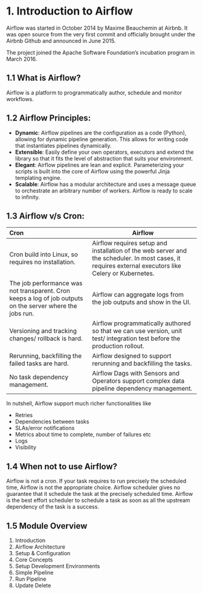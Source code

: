 # 1. Introduction to Airflow

Airflow was started in October 2014 by Maxime Beauchemin at Airbnb. It was open source from the very first commit and officially brought under the Airbnb Github and announced in June 2015.

The project joined the Apache Software Foundation’s incubation program in March 2016.

## 1.1 What is Airflow?

Airflow is a platform to programmatically author, schedule and monitor workflows.

## 1.2 Airflow Principles:

- **Dynamic**: Airflow pipelines are the configuration as a code (Python), allowing for dynamic pipeline generation. This allows for writing code that instantiates pipelines dynamically.
- **Extensible**: Easily define your own operators, executors and extend the library so that it fits the level of abstraction that suits your environment.
- **Elegant**: Airflow pipelines are lean and explicit. Parameterizing your scripts is built into the core of Airflow using the powerful Jinja templating engine.
- **Scalable**: Airflow has a modular architecture and uses a message queue to orchestrate an arbitrary number of workers. Airflow is ready to scale to infinity.

## 1.3 Airflow v/s Cron:

| Cron                                                                                                       | Airflow                                                                                                                                               |
| :--------------------------------------------------------------------------------------------------------- | ----------------------------------------------------------------------------------------------------------------------------------------------------- |
| Cron build into Linux, so requires no installation.                                                        | Airflow requires setup and installation of the web server and the scheduler. In most cases, it requires external executors like Celery or Kubernetes. |
| The job performance was not transparent. Cron keeps a log of job outputs on the server where the jobs run. | Airflow can aggregate logs from the job outputs and show in the UI.                                                                                   |
| Versioning and tracking changes/ rollback is hard.                                                         | Airflow programmatically authored so that we can use version, unit test/ integration test before the production rollout.                              |
| Rerunning, backfilling the failed tasks are hard.                                                          | Airflow designed to support rerunning and backfilling the tasks.                                                                                      |
| No task dependency management.                                                                             | Airflow Dags with Sensors and Operators support complex data pipeline dependency management.                                                          |

In nutshell, Airflow support much richer functionalities like

- Retries
- Dependencies between tasks
- SLAs/error notifications
- Metrics about time to complete, number of failures etc
- Logs
- Visibility

## 1.4 When not to use Airflow?

Airflow is not a cron. If your task requires to run precisely the scheduled time, Airflow is not the appropriate choice. Airflow scheduler gives no guarantee that it schedule the task at the precisely scheduled time. Airflow is the best effort scheduler to schedule a task as soon as all the upstream dependency of the task is a success.

## 1.5 Module Overview

1. Introduction
2. Airflow Architecture
3. Setup & Configuration
4. Core Concepts
5. Setup Development Environments
6. Simple Pipeline
7. Run Pipeline
8. Update Delete
